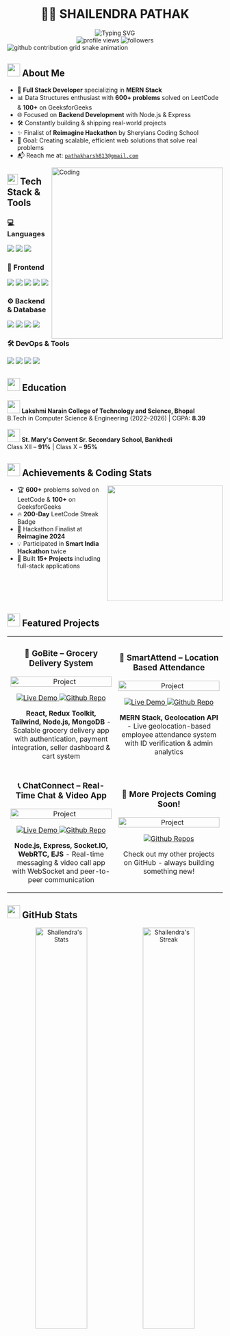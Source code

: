 # <div align="center">👨‍💻 SHAILENDRA PATHAK</div>
<div align="center">
  <img src="https://readme-typing-svg.herokuapp.com?font=Fira+Code&weight=600&size=30&pause=1000&color=38BDAE&center=true&vCenter=true&width=600&height=100&lines=Full+Stack+Developer;MERN+Wizard;DSA+Enthusiast;Problem+Solver" alt="Typing SVG" />
</div>

<div align="center">
  <img src="https://komarev.com/ghpvc/?username=PathakShailendra&label=Profile%20views&color=0e75b6&style=for-the-badge" alt="profile views" />
  <img src="https://img.shields.io/github/followers/PathakShailendra?style=for-the-badge&color=blue" alt="followers" />
</div>

<picture>
  <source media="(prefers-color-scheme: dark)" srcset="https://raw.githubusercontent.com/PathakShailendra/PathakShailendra/output/github-contribution-grid-snake-dark.svg">
  <source media="(prefers-color-scheme: light)" srcset="https://raw.githubusercontent.com/PathakShailendra/PathakShailendra/output/github-contribution-grid-snake.svg">
  <img alt="github contribution grid snake animation" src="https://raw.githubusercontent.com/PathakShailendra/PathakShailendra/output/github-contribution-grid-snake.svg">
</picture>

## <img src="https://media.giphy.com/media/v1.Y2lkPTc5MGI3NjExdHN1OGVqZnQ3anhtaHhiendvNmY5NDl6aXY5Z2psOWppcmRseTBsYSZlcD12MV9pbnRlcm5hbF9naWZfYnlfaWQmY3Q9cw/jTNG3RF6EwbkpD4LZx/giphy.gif" width="30"> About Me

- 🔧 **Full Stack Developer** specializing in **MERN Stack**
- 📊 Data Structures enthusiast with **600+ problems** solved on LeetCode & **100+** on GeeksforGeeks
- 🌐 Focused on **Backend Development** with Node.js & Express
- 🛠️ Constantly building & shipping real-world projects
- ✨ Finalist of **Reimagine Hackathon** by Sheryians Coding School
- 🎯 Goal: Creating scalable, efficient web solutions that solve real problems
- 📬 Reach me at: [`pathakharsh813@gmail.com`](mailto:pathakharsh813@gmail.com)

<img align="right" alt="Coding" width="400" src="https://cdn.dribbble.com/users/1162077/screenshots/3848914/programmer.gif">

## <img src="https://media2.giphy.com/media/QssGEmpkyEOhBCb7e1/giphy.gif?cid=ecf05e47a0n3gi1bfqntqmob8g9aid1oyj2wr3ds3mg700bl&rid=giphy.gif" width="25"> Tech Stack & Tools

### 💻 Languages
<p>
  <img src="https://img.shields.io/badge/Javascript-F7DF1E?style=for-the-badge&logo=javascript&logoColor=black" />
  <img src="https://img.shields.io/badge/Java-ED8B00?style=for-the-badge&logo=openjdk&logoColor=white" />
  <img src="https://img.shields.io/badge/C++-00599C?style=for-the-badge&logo=c%2B%2B&logoColor=white" />
</p>

### 🎨 Frontend
<p>
  <img src="https://img.shields.io/badge/React-20232A?style=for-the-badge&logo=react&logoColor=61DAFB" />
  <img src="https://img.shields.io/badge/Redux_Toolkit-764ABC?style=for-the-badge&logo=redux&logoColor=white" />
  <img src="https://img.shields.io/badge/Tailwind_CSS-06B6D4?style=for-the-badge&logo=tailwind-css&logoColor=white" />
  <img src="https://img.shields.io/badge/HTML5-E34F26?style=for-the-badge&logo=html5&logoColor=white" />
  <img src="https://img.shields.io/badge/CSS3-1572B6?style=for-the-badge&logo=css3&logoColor=white" />
</p>

### ⚙️ Backend & Database
<p>
  <img src="https://img.shields.io/badge/Node.js-339933?style=for-the-badge&logo=node.js&logoColor=white" />
  <img src="https://img.shields.io/badge/Express-000000?style=for-the-badge&logo=express&logoColor=white" />
  <img src="https://img.shields.io/badge/MongoDB-47A248?style=for-the-badge&logo=mongodb&logoColor=white" />
  <img src="https://img.shields.io/badge/RESTful_API-FF5733?style=for-the-badge" />
</p>

### 🛠️ DevOps & Tools
<p>
  <img src="https://img.shields.io/badge/Git-F05032?style=for-the-badge&logo=git&logoColor=white" />
  <img src="https://img.shields.io/badge/GitHub-181717?style=for-the-badge&logo=github&logoColor=white" />
  <img src="https://img.shields.io/badge/VS_Code-007ACC?style=for-the-badge&logo=visual-studio-code&logoColor=white" />
  <img src="https://img.shields.io/badge/Postman-FF6C37?style=for-the-badge&logo=postman&logoColor=white" />
</p>

## <img src="https://media.giphy.com/media/iY8CRBdQXODJSCERIr/giphy.gif" width="30"> Education

<div align="left">
  <img width="30" src="https://img.icons8.com/color/48/000000/graduation-cap.png"/>
  <b>Lakshmi Narain College of Technology and Science, Bhopal</b><br>
  B.Tech in Computer Science & Engineering (2022–2026) | CGPA: <b>8.39</b>
</div>
<br>
<div align="left">
  <img width="30" src="https://img.icons8.com/color/48/000000/school.png"/>
  <b>St. Mary's Convent Sr. Secondary School, Bankhedi</b><br>
  Class XII – <b>91%</b> | Class X – <b>95%</b>
</div>

## <img src="https://media.giphy.com/media/WUlplcMpOCEmTGBtBW/giphy.gif" width="30"> Achievements & Coding Stats

<div align="left">
  <img align="right" width="270" src="https://leetcard.jacoblin.cool/pathakshailendra?theme=dark&font=Nunito&ext=heatmap" />

  - 🏆 **600+** problems solved on LeetCode & **100+** on GeeksforGeeks
  - 🔥 **200-Day** LeetCode Streak Badge
  - 🥇 Hackathon Finalist at **Reimagine 2024**
  - 💡 Participated in **Smart India Hackathon** twice
  - 🚀 Built **15+ Projects** including full-stack applications
</div>
<br clear="right"/>

## <img src="https://media.giphy.com/media/f9Auu2zwYo1XGTsSPn/giphy.gif" width="30"> Featured Projects

<div align="center">
<table>
  <tr>
    <td width="50%">
      <h3 align="center">🛒 GoBite – Grocery Delivery System</h3>
      <div align="center">
        <img src="https://media.giphy.com/media/qgQUggAC3Pfv687qPC/giphy.gif" width="100%" alt="Project"/>
        <p>
          <a href="https://gobite-frontend.onrender.com/" target="_blank">
            <img src="https://img.shields.io/badge/Live Demo-0A0A0A?style=for-the-badge&logo=vercel&logoColor=white" alt="Live Demo"/>
          </a>
          <a href="https://github.com/PathakShailendra/GoBite" target="_blank">
            <img src="https://img.shields.io/badge/Repo-100000?style=for-the-badge&logo=github&logoColor=white" alt="Github Repo"/>
          </a>
        </p>
        <p><strong>React, Redux Toolkit, Tailwind, Node.js, MongoDB</strong> - Scalable grocery delivery app with authentication, payment integration, seller dashboard & cart system</p>
      </div>
    </td>
    <td width="50%">
      <h3 align="center">📍 SmartAttend – Location Based Attendance</h3>
      <div align="center">
        <img src="https://media.giphy.com/media/AQRapWCgC7dThyVEYb/giphy.gif" width="100%" alt="Project"/>
        <p>
          <a href="https://attendence-system-frontend.onrender.com/" target="_blank">
            <img src="https://img.shields.io/badge/Live Demo-0A0A0A?style=for-the-badge&logo=vercel&logoColor=white" alt="Live Demo"/>
          </a>
          <a href="https://github.com/PathakShailendra/SmartAttend" target="_blank">
            <img src="https://img.shields.io/badge/Repo-100000?style=for-the-badge&logo=github&logoColor=white" alt="Github Repo"/>
          </a>
        </p>
        <p><strong>MERN Stack, Geolocation API</strong> - Live geolocation-based employee attendance system with ID verification & admin analytics</p>
      </div>
    </td>
  </tr>
  <tr>
    <td width="50%">
      <h3 align="center">📞 ChatConnect – Real-Time Chat & Video App</h3>
      <div align="center">
        <img src="https://media.giphy.com/media/RPwrO4b46mOdy/giphy.gif" width="100%" alt="Project"/>
        <p>
          <a href="https://omegalapp.onrender.com/" target="_blank">
            <img src="https://img.shields.io/badge/Live Demo-0A0A0A?style=for-the-badge&logo=vercel&logoColor=white" alt="Live Demo"/>
          </a>
          <a href="https://github.com/PathakShailendra/ChatConnect" target="_blank">
            <img src="https://img.shields.io/badge/Repo-100000?style=for-the-badge&logo=github&logoColor=white" alt="Github Repo"/>
          </a>
        </p>
        <p><strong>Node.js, Express, Socket.IO, WebRTC, EJS</strong> - Real-time messaging & video call app with WebSocket and peer-to-peer communication</p>
      </div>
    </td>
    <td width="50%">
      <h3 align="center">🌟 More Projects Coming Soon!</h3>
      <div align="center">
        <img src="https://media.giphy.com/media/3ohs4BSacFKI7A717y/giphy.gif" width="100%" alt="Project"/>
        <p>
          <a href="https://github.com/PathakShailendra?tab=repositories" target="_blank">
            <img src="https://img.shields.io/badge/View All-100000?style=for-the-badge&logo=github&logoColor=white" alt="Github Repos"/>
          </a>
        </p>
        <p>Check out my other projects on GitHub - always building something new!</p>
      </div>
    </td>
  </tr>
</table>
</div>

## <img src="https://media.giphy.com/media/ZCN6F3FAkwsyOGU2RS/giphy.gif" width="30"> GitHub Stats

<div align="center">
  <img width="49%" src="https://github-readme-stats.vercel.app/api?username=PathakShailendra&show_icons=true&theme=tokyonight&border_radius=7.6" alt="Shailendra's Stats"/>
  <img width="49%" src="https://streak-stats.demolab.com/?user=PathakShailendra&theme=tokyonight&border_radius=7.6" alt="Shailendra's Streak"/>
</div>
<br>
<div align="center">
  <img width="49%" src="https://github-readme-stats.vercel.app/api/top-langs/?username=PathakShailendra&layout=compact&theme=tokyonight&border_radius=7.6" alt="Top Languages"/>
  <img width="49%" src="https://github-profile-summary-cards.vercel.app/api/cards/profile-details?username=PathakShailendra&theme=tokyonight" alt="Profile Details"/>
</div>

## <img src="https://media.giphy.com/media/LnQjpWaON8nhr21vNW/giphy.gif" width="30"> Connect With Me

<div align="center">
  <a href="mailto:pathakharsh813@gmail.com">
    <img src="https://img.shields.io/badge/Gmail-D14836?style=for-the-badge&logo=gmail&logoColor=white"/>
  </a>
  <a href="https://www.linkedin.com/in/shailendra-pathak-51a194258/">
    <img src="https://img.shields.io/badge/LinkedIn-0077B5?style=for-the-badge&logo=linkedin&logoColor=white"/>
  </a>
  <a href="https://github.com/PathakShailendra">
    <img src="https://img.shields.io/badge/GitHub-100000?style=for-the-badge&logo=github&logoColor=white"/>
  </a>
  <a href="https://leetcode.com/pathakshailendra/">
    <img src="https://img.shields.io/badge/LeetCode-FFA116?style=for-the-badge&logo=leetcode&logoColor=white"/>
  </a>
</div>

<div align="center">
  <img height="120" src="https://media.giphy.com/media/M9kgjEsLG6LMbYC9dl/giphy.gif"/>
  <h3>✨ Let's build the future together – One project at a time! 🚀</h3>
</div>
